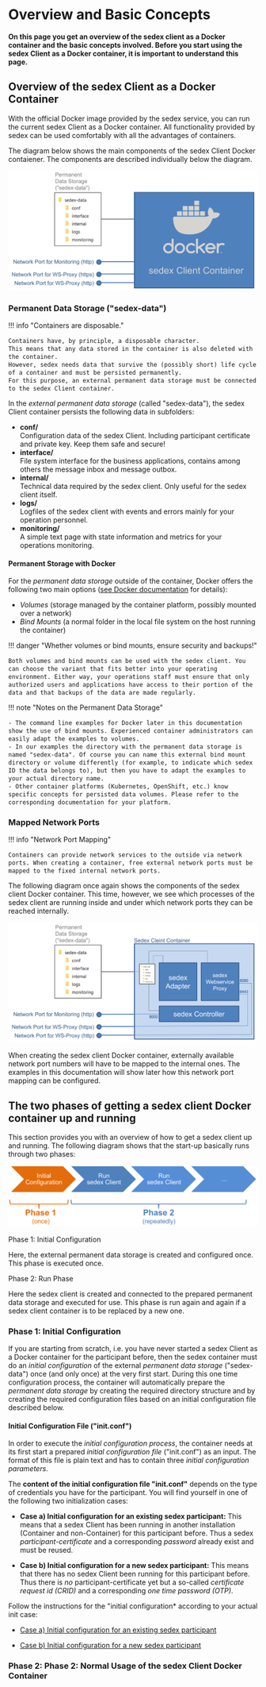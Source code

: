 # Overview and Basic Concepts

**On this page you get an overview of the sedex client as a Docker container and the basic concepts involved.
Before you start using the sedex Client as a Docker container, it is important to understand this page.**



## Overview of the sedex Client as a Docker Container

With the official Docker image provided by the sedex service, you can run the current sedex Client as a Docker container. All functionality provided by sedex can be used comfortably with all the advantages of containers.

The diagram below shows the main components of the sedex Client Docker contaiener.
The components are described individually below the diagram.

![Overview of the sedex Client as a Docker Container](/assets/v6/sedex-client-container-volume-overview-1.png)


<a name="Permanent_Data_Storage"></a>
### Permanent Data Storage ("sedex-data")

!!! info "Containers are disposable."

    Containers have, by principle, a disposable character.
    This means that any data stored in the container is also deleted with the container.
    However, sedex needs data that survive the (possibly short) life cycle of a container and must be persisted permanently.
    For this purpose, an external permanent data storage must be connected to the sedex Client container.

In the *external permanent data storage* (called "sedex-data"), the sedex Client container persists the following data in subfolders:

- **conf/**<br /> Configuration data of the sedex Client. Including participant certificate and private key. Keep them safe and secure!
- **interface/**<br /> File system interface for the business applications, contains among others the message inbox and message outbox.
- **internal/**<br /> Technical data required by the sedex client. Only useful for the sedex client itself.
- **logs/**<br /> Logfiles of the sedex client with events and errors mainly for your operation personnel.
- **monitoring/**<br /> A simple text page with state information and metrics for your operations monitoring.


#### Permanent Storage with Docker

For the *permanent data storage* outside of the container, Docker offers the following two main options ([see Docker documentation](https://docs.docker.com/storage/) for details):

- *Volumes* (storage managed by the container platform, possibly mounted over a network)
- *Bind Mounts* (a normal folder in the local file system on the host running the container)

!!! danger "Whether volumes or bind mounts, ensure security and backups!"

    Both volumes and bind mounts can be used with the sedex client. You can choose the variant that fits better into your operating environment. Either way, your operations staff must ensure that only authorized users and applications have access to their portion of the data and that backups of the data are made regularly.


!!! note "Notes on the Permanent Data Storage"

    - The command line examples for Docker later in this documentation show the use of bind mounts. Experienced container administrators can easily adapt the examples to volumes.
    - In our examples the directory with the permanent data storage is named "sedex-data". Of course you can name this external bind mount directory or volume differently (for example, to indicate which sedex ID the data belongs to), but then you have to adapt the examples to your actual directory name. 
    - Other container platforms (Kubernetes, OpenShift, etc.) know specific concepts for persisted data volumes. Please refer to the corresponding documentation for your platform.




<a name="Mapped_Network_Ports"></a>
### Mapped Network Ports

!!! info "Network Port Mapping"

    Containers can provide network services to the outside via network ports. When creating a container, free external network ports must be mapped to the fixed internal network ports.

The following diagram once again shows the components of the sedex client Docker container. This time, however, we see which processes of the sedex client are running inside and under which network ports they can be reached internally.


![Overview of the sedex Client as a Docker Container](/assets/v6/sedex-client-container-volume-overview-2.png)

When creating the sedex client Docker container, externally available network port numbers will have to be mapped to the internal ones.
The examples in this documentation will show later how this network port mapping can be configured.



## The two phases of getting a sedex client Docker container up and running

This section provides you with an overview of how to get a sedex client up and running. The following diagram shows that the start-up basically runs through two phases:

![The two phases of getting a sedex client Docker container up and running](/assets/v6/phase-1-and-phase-2.png)

Phase 1: Initial Configuration

Here, the external permanent data storage is created and configured once. This phase is executed once.

Phase 2: Run Phase

Here the sedex client is created and connected to the prepared permanent data storage and executed for use. This phase is run again and again if a sedex client container is to be replaced by a new one.



<a name="Phase_1_Initial_Configuration"></a>
### Phase 1: Initial Configuration

If you are starting from scratch, i.e. you have never started a sedex Client as a Docker container for the participant before, then the sedex container must do an *initial configuration* of the external *permanent data storage* ("sedex-data") once (and only once) at the very first start.
During this one time configuration process, the container will automatically prepare the *permanent data storage* by creating the required directory structure and by creating the required configuration files based on an initial configuration file described below.


<a name="Initial_Configuration_File"></a>
#### Initial Configuration File ("init.conf")

In order to execute the *initial configuration process*, the container needs at its first start a prepared *initial configuration file* ("init.conf") as an input.
The format of this file is plain text and has to contain three *initial configuration parameters*.


The **content of the initial configuration file "init.conf"** depends on the type of credentials you have for the participant. You will find yourself in one of the following two initialization cases:

   - **Case a) Initial configuration for an existing sedex participant:**
  This means that a sedex Client has been running in another installation (Container and non-Container) for this participant before. Thus a sedex *participant-certificate* and a corresponding *password* already exist and must be reused.

   - **Case b) Initial configuration for a new sedex participant:**
  This means that there has no sedex Client been running for this participant before. Thus there is *no* participant-certificate yet but a so-called *certificate request id (CRID)* and a corresponding *one time password (OTP)*.

Follow the instructions for the "initial configuration* according to your actual init case:

   - [Case a) Initial configuration for an existing sedex participant](initial-configuration/initial_configuration_with_certificate.md)

   - [Case b) Initial configuration for a new sedex participant](initial-configuration/initial_configuration_with_crid_and_otp.md)


<a name="Phase_2_Normal_Usage"></a>
### Phase 2: Phase 2: Normal Usage of the sedex Client Docker Container

